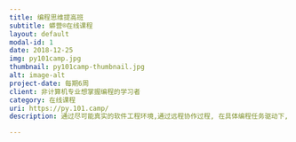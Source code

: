 ```yaml
---
title: 编程思维提高班
subtitle: 蟒营®在线课程
layout: default
modal-id: 1
date: 2018-12-25
img: py101camp.jpg
thumbnail: py101camp-thumbnail.jpg
alt: image-alt
project-date: 每期6周
client: 非计算机专业想掌握编程的学习者
category: 在线课程
uri: https://py.101.camp/
description: 通过尽可能真实的软件工程环境,通过远程协作过程, 在具体编程任务驱动下, 通过一系列精心设计的可迭代开发任务, 快速完成编程思维实战化练习, 并结成开发团队,完成自己想开发的软件作品. 及时在问题发生现场提供引导, 并承诺永久答疑服务.

---
```


